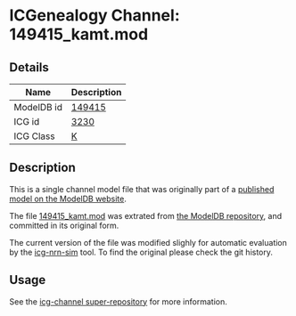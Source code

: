 # ICGenealogy Channel: 149415\_kamt.mod

## Details

Name | Description
---- | -----------
ModelDB id | [149415](http://senselab.med.yale.edu/ModelDB/ShowModel.cshtml?model=149415)
ICG id | [3230](http://icg.neurotheory.ox.ac.uk/channels/1/3230)
ICG Class | [K](http://icg.neurotheory.ox.ac.uk/channels/1)

## Description

This is a single channel model file that was originally part of a [published model on the ModelDB website](http://senselab.med.yale.edu/ModelDB/ShowModel.cshtml?model=149415).


The file [149415\_kamt.mod](149415_kamt.mod) was extrated from [the ModelDB repository](http://senselab.med.yale.edu/ModelDB/ShowModel.cshtml?model=149415), and committed in its original form.

The current version of the file was modified slighly for automatic evaluation by the [icg-nrn-sim](https://github.com/icgenealogy/icg-nrn-sim) tool. To find the original please check the git history.


## Usage

See the [icg-channel super-repository](https://github.com/icgenealogy/icg-channels) for more information.